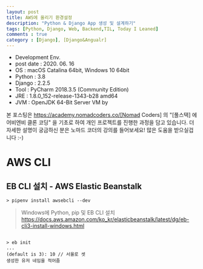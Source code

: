 ```yaml
---
layout: post
title: AWS에 올리기 환경설정
description: "Python & Django App 생성 및 설계하기"
tags: [Python, Django, Web, Backend,TIL, Today I Leaned]
comments : true
category : [Django], [Django&Angualr]
---
```

* Development Env.
* post date : 2020. 06. 16
* OS : macOS Catalina 64bit, Windows 10 64bit
* Python : 3.8
* Django : 2.2.5
* Tool : PyCharm 2018.3.5 (Community Edition)
* JRE : 1.8.0_152-release-1343-b28 amd64
* JVM : OpenJDK 64-Bit Server VM by 

본 포스팅은 https://academy.nomadcoders.co/[Nomad Coders] 의 "[풀스택] 에어비엔비 클론 코딩" 을 기초로 하여 개인 프로젝트를 진행한 과정을 담고 있습니다. 더 자세한 설명이 궁금하신 분은 노마드 코더의 강의를 들어보세요! 많은 도움을 받으실겁니다 :-)



# AWS CLI

## EB CLI 설치 - AWS Elastic Beanstalk
```
> pipenv install awsebcli --dev 
```
> Windows에 Python, pip 및 EB CLI 설치
> https://docs.aws.amazon.com/ko_kr/elasticbeanstalk/latest/dg/eb-cli3-install-windows.html

## 


```
> eb init
...
(default is 3): 10 // 서울로 셋
생성한 유저 네임을 적어줌

```